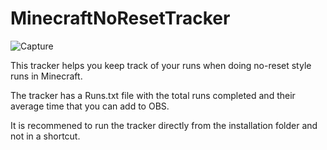 # MinecraftNoResetTracker
![Capture](https://user-images.githubusercontent.com/69738875/199389711-235c741f-c80a-4097-89b5-337dbd424a7d.png)

This tracker helps you keep track of your runs when doing no-reset style runs in Minecraft.

The tracker has a Runs.txt file with the total runs completed and their average time that you can add to OBS.

It is recommened to run the tracker directly from the installation folder and not in a shortcut.
